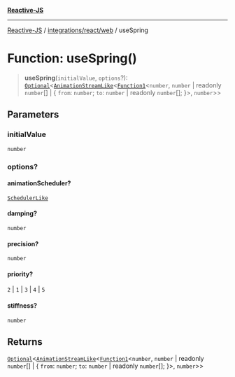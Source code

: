 [**Reactive-JS**](../../../../README.md)

***

[Reactive-JS](../../../../README.md) / [integrations/react/web](../README.md) / useSpring

# Function: useSpring()

> **useSpring**(`initialValue`, `options`?): [`Optional`](../../../../functions/type-aliases/Optional.md)\<[`AnimationStreamLike`](../../../../computations/interfaces/AnimationStreamLike.md)\<[`Function1`](../../../../functions/type-aliases/Function1.md)\<`number`, `number` \| readonly `number`[] \| \{ `from`: `number`; `to`: `number` \| readonly `number`[]; \}\>, `number`\>\>

## Parameters

### initialValue

`number`

### options?

#### animationScheduler?

[`SchedulerLike`](../../../../utils/interfaces/SchedulerLike.md)

#### damping?

`number`

#### precision?

`number`

#### priority?

`2` \| `1` \| `3` \| `4` \| `5`

#### stiffness?

`number`

## Returns

[`Optional`](../../../../functions/type-aliases/Optional.md)\<[`AnimationStreamLike`](../../../../computations/interfaces/AnimationStreamLike.md)\<[`Function1`](../../../../functions/type-aliases/Function1.md)\<`number`, `number` \| readonly `number`[] \| \{ `from`: `number`; `to`: `number` \| readonly `number`[]; \}\>, `number`\>\>
